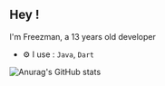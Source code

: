 ## Hey !

I'm Freezman, a 13 years old developer

- ⚙️ I use : `Java`, `Dart`

![Anurag's GitHub stats](https://github-readme-stats.vercel.app/api?username=Freezman31&show_icons=true&theme=onedark)

